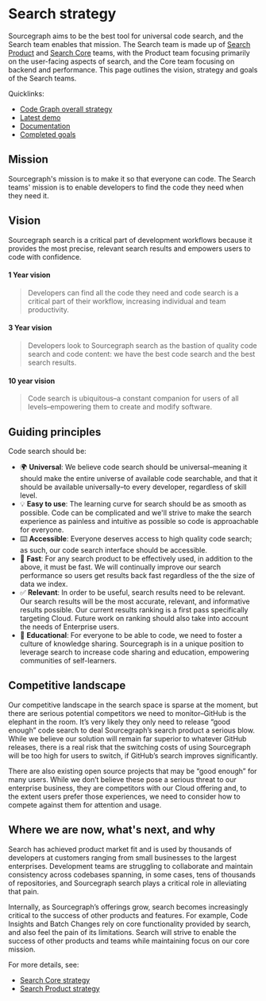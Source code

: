 # Search strategy

Sourcegraph aims to be the best tool for universal code search, and the Search team enables that mission. The Search team is made up of [Search Product](../../../../engineering/code-graph/search/product.md) and [Search Core](../../../../engineering/code-graph/search/core.md) teams, with the Product team focusing primarily on the user-facing aspects of search, and the Core team focusing on backend and performance. This page outlines the vision, strategy and goals of the Search teams.

Quicklinks:

- [Code Graph overall strategy](../index.md)
- [Latest demo](https://www.youtube.com/watch?v=XLfE2YuRwvw)
- [Documentation](https://docs.sourcegraph.com/code_search/)
- [Completed goals](../../../../engineering/code-graph/search/goals_completed.md)

## Mission

Sourcegraph's mission is to make it so that everyone can code. The Search teams' mission is to enable developers to find the code they need when they need it.

## Vision

Sourcegraph search is a critical part of development workflows because it provides the most precise, relevant search results and empowers users to code with confidence.

#### 1 Year vision

> Developers can find all the code they need and code search is a critical part of their workflow, increasing individual and team productivity.

#### 3 Year vision

> Developers look to Sourcegraph search as the bastion of quality code search and code content: we have the best code search and the best search results.

#### 10 year vision

> Code search is ubiquitous–a constant companion for users of all levels–empowering them to create and modify software.

## Guiding principles

Code search should be:
  - 🌍 **Universal**: We believe code search should be universal–meaning it should make the entire universe of available code searchable, and that it should be available universally–to every developer, regardless of skill level.
  - 💡 **Easy to use**: The learning curve for search should be as smooth as possible. Code can be complicated and we'll strive to make the search experience as painless and intuitive as possible so code is approachable for everyone.
  - ⌨️ **Accessible**: Everyone deserves access to high quality code search; as such, our code search interface should be accessible.
  - 🚀 **Fast**: For any search product to be effectively used, in addition to the above, it must be fast. We will continually improve our search performance so users get results back fast regardless of the the size of data we index.
  - ✅ **Relevant**: In order to be useful, search results need to be relevant. Our search results will be the most accurate, relevant, and informative results possible. Our current results ranking is a first pass specifically targeting Cloud. Future work on ranking should also take into account the needs of Enterprise users.
  - 🧠 **Educational**: For everyone to be able to code, we need to foster a culture of knowledge sharing. Sourcegraph is in a unique position to leverage search to increase code sharing and education, empowering communities of self-learners.

## Competitive landscape

Our competitive landscape in the search space is sparse at the moment, but there are serious potential competitors we need to monitor–GitHub is the elephant in the room. It’s very likely they only need to release “good enough” code search to deal Sourcegraph’s search product a serious blow. While we believe our solution will remain far superior to whatever GitHub releases, there is a real risk that the switching costs of using Sourcegraph will be too high for users to switch, if GitHub’s search improves significantly.

There are also existing open source projects that may be “good enough” for many users. While we don’t believe these pose a serious threat to our enterprise business, they are competitors with our Cloud offering and, to the extent users prefer those experiences, we need to consider how to compete against them for attention and usage.

## Where we are now, what's next, and why

Search has achieved product market fit and is used by thousands of developers at customers ranging from small businesses to the largest enterprises. Development teams are struggling to collaborate and maintain consistency across codebases spanning, in some cases, tens of thousands of repositories, and Sourcegraph search plays a critical role in alleviating that pain.

Internally, as Sourcegraph’s offerings grow, search becomes increasingly critical to the success of other products and features. For example, Code Insights and Batch Changes rely on core functionality provided by search, and also feel the pain of its limitations. Search will strive to enable the success of other products and teams while maintaining focus on our core mission.

For more details, see:

- [Search Core strategy](./core.md)
- [Search Product strategy](./product.md)
